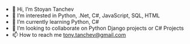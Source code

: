- 👋 Hi, I’m Stoyan Tanchev
- 👀 I’m interested in Python, .Net, C#, JavaScript, SQL, HTML
- 🌱 I’m currently learning Python, C#
- 💞️ I’m looking to collaborate on Python Django projects or C# Projects
- 📫 How to reach me tony.tanchev@gmail.com

<!---
tanchevtony/tanchevtony is a ✨ special ✨ repository because its `README.md` (this file) appears on your GitHub profile.
You can click the Preview link to take a look at your changes.
--->
